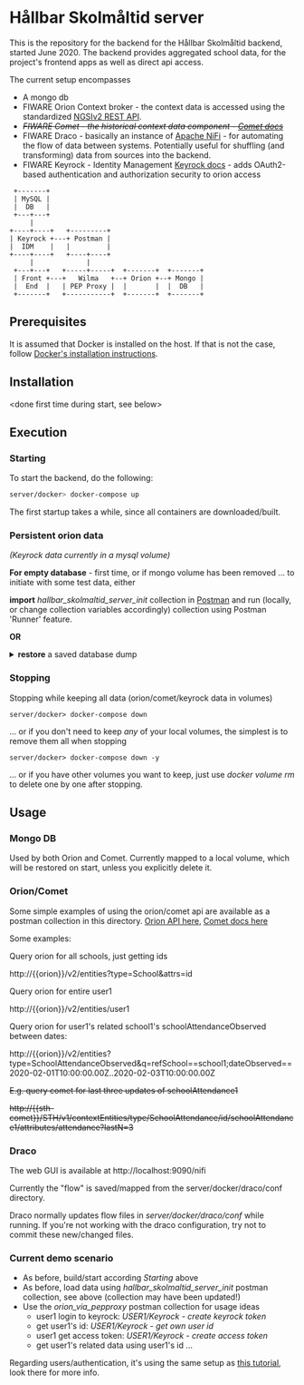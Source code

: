 # Hållbar Skolmåltid server

This is the repository for the backend for the Hållbar Skolmåltid backend, started June 2020. The backend provides aggregated school data, for the project's frontend apps as well as direct api access.

The current setup encompasses
* A mongo db
* FIWARE Orion Context broker - the context data is accessed using the standardized [NGSIv2 REST API](https://telefonicaid.github.io/fiware-orion/api/v2/stable/).
*  ~~*FIWARE Comet - the historical context data component - [Comet docs](https://fiware-sth-comet.readthedocs.io/)*~~
* FIWARE Draco - basically an instance of [Apache NiFi](https://en.wikipedia.org/wiki/Apache_NiFi) - for automating the flow of data between systems. Potentially useful for shuffling (and transforming)  data from sources into the backend.
* FIWARE Keyrock - Identity Management [Keyrock docs](https://fiware-idm.readthedocs.io/) - adds OAuth2-based authentication and authorization security to orion access

<!-- language: lang-none -->

     +-------+
     | MySQL |
     |  DB   |
     +---+---+
         |
    +----+----+   +---------+
    | Keyrock +---+ Postman |
    |  IDM    |   |         |
    +----+----+   +----+----+
         |             |
     +---+---+   +-----+-----+  +-------+  +-------+
     | Front +---+   Wilma   +--+ Orion +--+ Mongo |
     |  End  |   | PEP Proxy |  |       |  |  DB   |
     +-------+   +-----------+  +-------+  +-------+


## Prerequisites

It is assumed that Docker is installed on the host.
If that is not the case, follow [Docker's installation instructions](https://docs.docker.com/install/).

## Installation

<done first time during start, see below>

## Execution

### Starting
To start the backend, do the following:

```bash
server/docker> docker-compose up
```

The first startup takes a while, since all containers are downloaded/built.

### Persistent orion data
*(Keyrock data currently in a mysql volume)*

**For empty database** - first time, or if mongo volume has been removed ... to initiate with some test data, either

**import** *hallbar_skolmaltid_server_init* collection in [Postman](https://www.postman.com/) and run (locally, or change collection variables accordingly) collection using Postman 'Runner' feature.

**OR**

<details style="background-color=grey">
  <summary> <b>restore</b> a saved database dump</summary>
  
  #### Restore
  Copy to container:

      server/docker> docker cp ../200618_rise_mongo.tar.gz db-mongo:/dump.tar.gz

  Uncompress:

      server/docker> docker exec db-mongo tar -xvzf dump.tar.gz

  Restore:

      server/docker> docker exec -it db-mongo mongorestore /dump

  #### Save
  Dump:

      server/docker> docker exec -it db-mongo mongodump --host localhost --port 27017 -o dump

  Compress:

      server/docker> docker exec -it db-mongo tar -zcvf 200618_rise_mongo.tar.gz dump

  Copy to host

      server/docker> docker cp db-mongo:/200618_rise_mongo.tar.gz ../

---
</details>

### Stopping
Stopping while keeping all data (orion/comet/keyrock data in volumes)

    server/docker> docker-compose down

... or if you don't need to keep _any_ of your local volumes, the simplest is to remove them all when stopping

    server/docker> docker-compose down -y

... or if you have other volumes you want to keep, just use _docker volume rm_ to delete one by one after stopping.

## Usage

### Mongo DB
Used by both Orion and Comet.
Currently mapped to a local volume, which will be restored on start, unless you explicitly delete it.

### Orion/Comet
Some simple examples of using the orion/comet api are available as a postman collection in this directory.
[Orion API here](https://telefonicaid.github.io/fiware-orion/api/v2/stable/), [Comet docs here](https://fiware-sth-comet.readthedocs.io/en/latest/)

Some examples:

Query orion for all schools, just getting ids

  http://{{orion}}/v2/entities?type=School&attrs=id

Query orion for entire user1

  http://{{orion}}/v2/entities/user1
  
Query orion for user1's related school1's schoolAttendanceObserved between dates:

  http://{{orion}}/v2/entities?type=SchoolAttendanceObserved&q=refSchool==school1;dateObserved==2020-02-01T10:00:00.00Z..2020-02-03T10:00:00.00Z

~~E.g. query comet for last three updates of schoolAttendance1~~

  ~~http://{{sth-comet}}/STH/v1/contextEntities/type/SchoolAttendance/id/schoolAttendance1/attributes/attendance?lastN=3~~

### Draco
The web GUI is available at http://localhost:9090/nifi

Currently the "flow" is saved/mapped from the server/docker/draco/conf directory.

Draco normally updates flow files in *server/docker/draco/conf* while running. If you're not working with the draco configuration, try not to commit these new/changed files.

### Current demo scenario
* As before, build/start according _Starting_ above
* As before, load data using _hallbar_skolmaltid_server_init_ postman collection, see above (collection may have been updated!)
* Use the _orion_via_pepproxy_ postman collection for usage ideas
  - user1 login to keyrock: _USER1/Keyrock - create keyrock token_
  - get user1's id: _USER1/Keyrock - get own user id_
  - user1 get access token: _USER1/Keyrock - create access token_
  - get user1's related data using user1's id ...

Regarding users/authentication, it's using the same setup as [this tutorial](https://github.com/FIWARE/tutorials.PEP-Proxy#securing-the-orion-context-broker), look there for more info.
